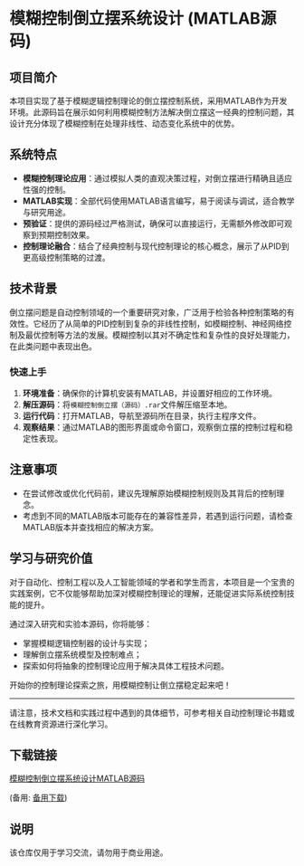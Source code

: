 # 模糊控制倒立摆系统设计 (MATLAB源码)

## 项目简介

本项目实现了基于模糊逻辑控制理论的倒立摆控制系统，采用MATLAB作为开发环境。此源码旨在展示如何利用模糊控制方法解决倒立摆这一经典的控制问题，其设计充分体现了模糊控制在处理非线性、动态变化系统中的优势。

## 系统特点

- **模糊控制理论应用**：通过模拟人类的直观决策过程，对倒立摆进行精确且适应性强的控制。
- **MATLAB实现**：全部代码使用MATLAB语言编写，易于阅读与调试，适合教学与研究用途。
- **预验证**：提供的源码经过严格测试，确保可以直接运行，无需额外修改即可观察到预期控制效果。
- **控制理论融合**：结合了经典控制与现代控制理论的核心概念，展示了从PID到更高级控制策略的过渡。

## 技术背景

倒立摆问题是自动控制领域的一个重要研究对象，广泛用于检验各种控制策略的有效性。它经历了从简单的PID控制到复杂的非线性控制，如模糊控制、神经网络控制及最优控制等方法的发展。模糊控制以其对不确定性和复杂性的良好处理能力，在此类问题中表现出色。

### 快速上手

1. **环境准备**：确保你的计算机安装有MATLAB，并设置好相应的工作环境。
2. **解压源码**：将`模糊控制倒立摆（源码）.rar`文件解压缩至本地。
3. **运行代码**：打开MATLAB，导航至源码所在目录，执行主程序文件。
4. **观察结果**：通过MATLAB的图形界面或命令窗口，观察倒立摆的控制过程和稳定性表现。

## 注意事项

- 在尝试修改或优化代码前，建议先理解原始模糊控制规则及其背后的控制理念。
- 考虑到不同的MATLAB版本可能存在的兼容性差异，若遇到运行问题，请检查MATLAB版本并查找相应的解决方案。

## 学习与研究价值

对于自动化、控制工程以及人工智能领域的学者和学生而言，本项目是一个宝贵的实践案例，它不仅能够帮助加深对模糊控制理论的理解，还能促进实际系统控制技能的提升。

通过深入研究和实验本源码，你将能够：
- 掌握模糊逻辑控制器的设计与实现；
- 理解倒立摆系统模型及控制难点；
- 探索如何将抽象的控制理论应用于解决具体工程技术问题。

开始你的控制理论探索之旅，用模糊控制让倒立摆稳定起来吧！

---

请注意，技术文档和实践过程中遇到的具体细节，可参考相关自动控制理论书籍或在线教育资源进行深化学习。

## 下载链接
[模糊控制倒立摆系统设计MATLAB源码](https://pan.quark.cn/s/0d46856fc4b4) 

(备用: [备用下载](https://pan.baidu.com/s/1PjiYMMBOQ3FZReHd8j_xrw?pwd=1234))

## 说明

该仓库仅用于学习交流，请勿用于商业用途。
